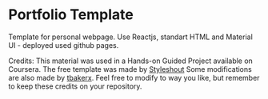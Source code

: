 # Portfolio Template
Template for personal webpage. Use Reactjs, standart HTML and Material UI - deployed used github pages. 


Credits: 
This material was used in a Hands-on Guided Project available on Coursera. 
The free template was made by [Styleshout](https://www.styleshout.com/free-templates/ceevee/)
Some modifications are also made by [tbakerx](https://github.com/tbakerx/react-resume-template). 
Feel free to modify to way you like, but remember to keep these credits on your repository. 